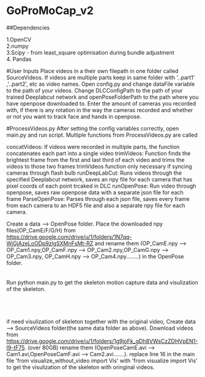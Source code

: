 # GoProMoCap_v2

##Dependencies

1.OpenCV <br /> 
2.numpy <br /> 
3.Scipy - from least_square optimisation during bundle adjustment <br /> 
4. Pandas

#User Inputs
Place videos in a their own filepath in one folder called SourceVideos. If videos are multiple parts keep in same folder with '..part1' ,'..part2', etc as video names.
Open config.py and change dataFile variable to the path of your videos. Change DLCConfigPath to the path of your trained Deeplabcut network and openPoseFolderPath to the path 
where you have openpose downloaded to. Enter the amount of cameras you recorded with, if there is any rotation in the way the cameras recorded and whether or not you want to 
track face and hands in openpose.
 
#ProcessVideos.py 
After setting the config variables correctly, open main.py and run script. Multiple functions from ProcessVideos.py are called

concatVideos: If videos were recorded in multiple parts, the function concatenates each part into a single video
trimVideos: Function finds the brightest frame from the first and last third of each video and trims the videos to those two frames
    trimVideos function only necessary if syncing cameras through flash bulb
runDeepLabCut: Runs videos through the specified Deeplabcut network, saves an npy file for each camera that has pixel coords of each point trcaked in DLC 
runOpenPose: Run video through openpose, saves raw openpose data with a separate json file for each frame
ParseOpenPose: Parses through each json file, saves every frame from each camera to an HDF5 file and also a separate npy file for each camera.


Create a data --> OpenPose folder. Place the downloaded npy files(OP_CamE/F/G/H) from https://drive.google.com/drive/u/1/folders/1N7qq-WiGjAzeLoODp9zlgSXMnFsMt-RZ and rename them (OP_CamE.npy --> OP_Cam1.npy,OP_CamF.npy --> OP_Cam2.npy,OP_CamG.npy --> OP_Cam3.npy, OP_CamH.npy --> OP_Cam4.npy........) in the OpenPose folder.
<br /> 
<br /> 
<br /> 
Run python main.py to get the skeleton motion capture data and visulization of the skeleton.<br /> 
<br /> 
<br /> 
<br /> 
<br /> 
if need visulization of skeleton together with the original video, Create data --> SourceVideos folder(the same data folder as above). Download videos from https://drive.google.com/drive/u/1/folders/1g9joFk_gDh8VWsCzZDHVpEN1-I9-tF75. (over 80GB)  rename them (OpenPoseCamE.avi --> Cam1.avi,OpenPoseCamF.avi --> Cam2.avi.......).
replace line 16 in the main file 'from visualize_without_video import Vis' with 'from visualize import Vis' to get the visulization of the skeleton with oringinal videos.
<br /> 
